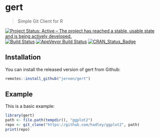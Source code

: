 # gert

> Simple Git Client for R

[![Project Status: Active – The project has reached a stable, usable state and is being actively developed.](https://www.repostatus.org/badges/latest/active.svg)](https://www.repostatus.org/#active)
[![Build Status](https://travis-ci.org/jeroen/gert.svg?branch=master)](https://travis-ci.org/jeroen/gert)
[![AppVeyor Build Status](https://ci.appveyor.com/api/projects/status/github/jeroen/gert?branch=master)](https://ci.appveyor.com/project/jeroen/gert)
[![CRAN_Status_Badge](http://www.r-pkg.org/badges/version/gert)](https://cran.r-project.org/package=av)

## Installation

You can install the released version of gert from Github:

``` r
remotes::install_github("jeroen/gert")
```

## Example

This is a basic example:

``` r
library(gert)
path <- file.path(tempdir(), "ggplot2")
repo <- git_clone("https://github.com/hadley/ggplot2", path)
print(repo)
```
